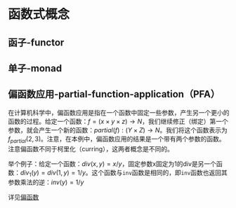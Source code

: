 # 函数式概念

## 函子-functor

## 单子-monad

## 偏函数应用-partial-function-application（PFA）

在计算机科学中，偏函数应用是指在一个函数中固定一些参数，产生另一个更小的函数的过程。给定一个函数：$f=(x \times y \times z) \rightarrow N$，我们继续修正（绑定）第一个参数，就会产生一个新的函数：$partial(f):(Y \times Z)\rightarrow N$。我们将这个函数表示为$f_{partial}(2,3)$。注意，在本例中，偏函数应用的结果是一个带有两个参数的函数。注意偏函数不同于柯里化（curring），这两者概念是不同的。

举个例子：给定一个函数：$div(x,y) = x/y$，固定参数x固定为1的div是另一个函数：$div_1(y)=div(1,y)=1/y$。这个函数与`inv`函数是相同的，即`inv`函数也返回其参数乘法的逆：$inv(y)=1/y$

详见[偏函数](https://en.wikipedia.org/wiki/Partial_application)

